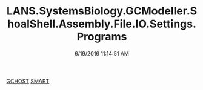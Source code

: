 ﻿---
title: LANS.SystemsBiology.GCModeller.ShoalShell.Assembly.File.IO.Settings.Programs
date: 6/19/2016 11:14:51 AM
---

[GCHOST](T-LANS.SystemsBiology.GCModeller.ShoalShell.Assembly.File.IO.Settings.Programs.GCHOST.html)
[SMART](T-LANS.SystemsBiology.GCModeller.ShoalShell.Assembly.File.IO.Settings.Programs.SMART.html)
